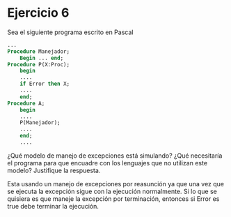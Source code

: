 # Ejercicio 6

Sea el siguiente programa escrito en Pascal

```Pascal
...
Procedure Manejador;
    Begin ... end;
Procedure P(X:Proc);
    begin
    ....
    if Error then X;
    ....
    end;
Procedure A;
    begin
    ....
    P(Manejador);
    ....
    end;
    ....
```

¿Qué modelo de manejo de excepciones está simulando? ¿Qué necesitaría el programa para que encuadre con los lenguajes que no utilizan este modelo? Justifique la respuesta.  

Esta usando un manejo de excepciones por reasunción ya que una vez que se ejecuta la excepción sigue con la ejecución normalmente.
Si lo que se quisiera es que maneje la excepción por terminación, entonces si Error es true debe terminar la ejecución.
